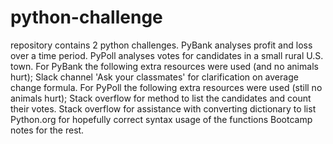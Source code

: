 # python-challenge
repository contains 2 python challenges. PyBank analyses profit and loss over a time period. PyPoll analyses votes for candidates in a small rural U.S. town.
For PyBank the following extra resources were used  (and no animals hurt);
  Slack channel 'Ask your classmates' for clarification on average change formula.
For PyPoll the following extra resources were used (still no animals hurt);
  Stack overflow for method to list the candidates and count their votes. 
  Stack overflow for assistance with converting dictionary to list
  Python.org for hopefully correct syntax usage of the functions
  Bootcamp notes for the rest.